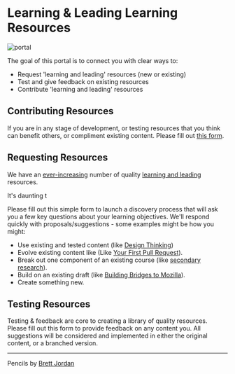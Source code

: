 # Learning & Leading Learning Resources
![portal](https://c1.staticflickr.com/5/4024/4705811372_f41a14ca64.jpg)

The goal of this portal is to connect you with clear ways to:

* Request 'learning and leading' resources (new or existing)
* Test and give feedback on existing resources
* Contribute 'learning and leading' resources

## Contributing Resources

If you are in any stage of development, or testing resources that you think can benefit others, or compliment existing content. Please fill out [this form]().

## Requesting Resources

We have an [ever-increasing](http://education.mozilla-community.org/) number of quality [learning and leading](http://emmairwin.github.io/) resources.

It's daunting t

Please fill out this simple form to launch a discovery process that will ask you a few key questions about your learning objectives.  We'll respond quickly with proposals/suggestions  - some examples might be how you might:

* Use existing and tested content (like [Design Thinking](http://mozilla.github.io/participation-curriculum/design-thinking/index.html#))
* Evolve existing content like (Like [Your First Pull Request](http://emmairwin.github.io/2015-02-26-your-first-pull-reqest/)).
* Break out one component of an existing course (like [secondary research](http://mozilla.github.io/participation-curriculum/interviewing-users-for-mozilla/index.html#1-secondary-research)).
* Build on an existing draft (like [Building Bridges to Mozilla](https://docs.google.com/presentation/d/1US8gLMoucaRH46pOZIHSHyrAU4v18iU289rOEH_GDr0/edit#slide=id.g10738dd625_0_0)).
* Create something new.


## Testing Resources

Testing & feedback are core to creating a library of quality resources.  Please fill out this form to provide feedback on any content you.  All suggestions will be considered and implemented in either the original content, or a branched version.

***

Pencils by [Brett Jordan](https://www.flickr.com/photos/x1brett/)
